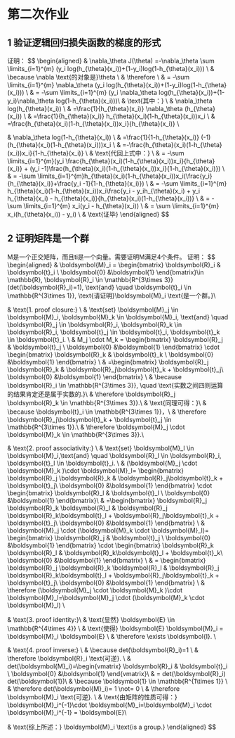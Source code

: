 # 第二次作业

## 1 验证逻辑回归损失函数的梯度的形式

证明：
$$
\begin{aligned}
& \nabla_\theta J(\theta)
 =-\nabla_\theta \sum \limits_{i=1}^{m} (y_i log(h_{\theta}(x_i))+(1-y_i)log(1-h_{\theta}(x_i))) \\
& \because \nabla \text{的对象是}\theta \\
& \therefore \\
& = -\sum \limits_{i=1}^{m} \nabla_\theta (y_i log(h_{\theta}(x_i))+(1-y_i)log(1-h_{\theta}(x_i))) \\
& = -\sum \limits_{i=1}^{m} (y_i \nabla_\theta log(h_{\theta}(x_i))+(1-y_i)\nabla_\theta log(1-h_{\theta}(x_i)))\\
& \text{其中：} \\
& \nabla_\theta log(h_{\theta}(x_i)) \\
& =\frac{1}{h_{\theta}(x_i)} \nabla_\theta (h_{\theta}(x_i)) \\
& =\frac{1}{h_{\theta}(x_i)} h_{\theta}(x_i)(1-h_{\theta}(x_i))x_i \\
& =\frac{h_{\theta}(x_i)(1-h_{\theta}(x_i))x_i}{h_{\theta}(x_i)} \\

& \nabla_\theta log(1-h_{\theta}(x_i)) \\
& =\frac{1}{1-h_{\theta}(x_i)} (-1) (h_{\theta}(x_i)(1-h_{\theta}(x_i)))x_i \\
& =-\frac{h_{\theta}(x_i)(1-h_{\theta}(x_i))x_i}{1-h_{\theta}(x_i)} \\
& \text{代回上式中：} \\
& = -\sum \limits_{i=1}^{m}(y_i \frac{h_{\theta}(x_i)(1-h_{\theta}(x_i))x_i}{h_{\theta}(x_i)} + (y_i -1)\frac{h_{\theta}(x_i)(1-h_{\theta}(x_i))x_i}{1-h_{\theta}(x_i)}) \\
& = -\sum \limits_{i=1}^{m}h_{\theta}(x_i)(1-h_{\theta}(x_i))x_i(\frac{y_i}{h_{\theta}(x_i)}+\frac{y_i -1}{1-h_{\theta}(x_i)}) \\
& = -\sum \limits_{i=1}^{m} h_{\theta}(x_i)(1-h_{\theta}(x_i))x_i\frac{y_i - y_ih_{\theta}(x_i) + y_i h_{\theta}(x_i) - h_{\theta}(x_i)}{h_{\theta}(x_i)(1-h_{\theta}(x_i))} \\
& = -\sum \limits_{i=1}^{m} x_i(y_i - h_{\theta}(x_i)) \\
& = \sum \limits_{i=1}^{m} x_i(h_{\theta}(x_i)) - y_i) \\
& \text{证毕}
\end{aligned}
$$  

## 2 证明矩阵是一个群

M是一个正交矩阵，而且ti是一个向量。需要证明M满足4个条件。
证明：
$$
\begin{aligned}
& \boldsymbol{M}_i = \begin{bmatrix}
\boldsymbol{R}_i & \boldsymbol{t}_i \\
\boldsymbol{0} &\boldsymbol{1}
\end{bmatrix}\in \mathbb{R}, \boldsymbol{R}_i \in \mathbb{R^{3\times 3}}(det(\boldsymbol{R}_i)=1), \text{and} \quad \boldsymbol{t}_i \in \mathbb{R^{3\times 1}}, \text{请证明}\boldsymbol{M}_i \text{是一个群。}\\

& \text{1. proof closure:} \\
& \text{set} \boldsymbol{M}_j \in \boldsymbol{M}_i, \boldsymbol{M}_k \in \boldsymbol{M}_i, \text{and} \quad \boldsymbol{R}_j \in \boldsymbol{R}_i, \boldsymbol{R}_k \in \boldsymbol{R}_i, \boldsymbol{t}_j \in \boldsymbol{t}_i, \boldsymbol{t}_k \in \boldsymbol{t}_i. \\
& M_j \cdot M_k = \begin{bmatrix}
\boldsymbol{R}_j & \boldsymbol{t}_j \\
\boldsymbol{0} &\boldsymbol{1}
\end{bmatrix} \cdot \begin{bmatrix}
\boldsymbol{R}_k & \boldsymbol{t}_k \\
\boldsymbol{0} &\boldsymbol{1}
\end{bmatrix} \\
& =\begin{bmatrix}
\boldsymbol{R}_j \boldsymbol{R}_k & \boldsymbol{R}_j\boldsymbol{t}_k + \boldsymbol{t}_j\\
\boldsymbol{0} &\boldsymbol{1}
\end{bmatrix} \\
& \because \boldsymbol{R}_i \in \mathbb{R^{3\times 3}}, \quad \text{实数之间四则运算的结果肯定还是属于实数的.}\\
& \therefore \boldsymbol{R}_j \boldsymbol{R}_k \in \mathbb{R^{3\times 3}}.\\
& \text{同理可得：}\\
& \because \boldsymbol{t}_i \in \mathbb{R^{3\times 1}}，\\
& \therefore \boldsymbol{R}_j\boldsymbol{t}_k + \boldsymbol{t}_j \in \mathbb{R^{3\times 1}}.\\
& \therefore \boldsymbol{M}_j \cdot \boldsymbol{M}_k \in \mathbb{R^{3\times 3}}.\\

& \text{2. proof associativity:} \\
& \text{set} \boldsymbol{M}_l \in \boldsymbol{M}_i,\text{and} \quad \boldsymbol{R}_l \in \boldsymbol{R}_i, \boldsymbol{t}_l \in \boldsymbol{t}_i. \\
& (\boldsymbol{M}_j \cdot \boldsymbol{M}_k )\cdot \boldsymbol{M}_l= \begin{bmatrix}
\boldsymbol{R}_j \boldsymbol{R}_k & \boldsymbol{R}_j\boldsymbol{t}_k + \boldsymbol{t}_j\\
\boldsymbol{0} &\boldsymbol{1}
\end{bmatrix} \cdot \begin{bmatrix}
\boldsymbol{R}_l & \boldsymbol{t}_l \\
\boldsymbol{0} &\boldsymbol{1}
\end{bmatrix}\\
& =\begin{bmatrix}
\boldsymbol{R}_j \boldsymbol{R}_k \boldsymbol{R}_l & \boldsymbol{R}_j \boldsymbol{R}_k\boldsymbol{t}_l + \boldsymbol{R}_j\boldsymbol{t}_k + \boldsymbol{t}_j\\
\boldsymbol{0} &\boldsymbol{1}
\end{bmatrix} \\
& \boldsymbol{M}_j \cdot (\boldsymbol{M}_k \cdot \boldsymbol{M}_l)= \begin{bmatrix}
\boldsymbol{R}_j & \boldsymbol{t}_j \\
\boldsymbol{0} &\boldsymbol{1}
\end{bmatrix}  \cdot \begin{bmatrix}
\boldsymbol{R}_k \boldsymbol{R}_l & \boldsymbol{R}_k\boldsymbol{t}_l + \boldsymbol{t}_k\\
\boldsymbol{0} &\boldsymbol{1}
\end{bmatrix} \\
& = \begin{bmatrix}
\boldsymbol{R}_j \boldsymbol{R}_k \boldsymbol{R}_l & \boldsymbol{R}_j \boldsymbol{R}_k\boldsymbol{t}_l + \boldsymbol{R}_j\boldsymbol{t}_k + \boldsymbol{t}_j\\
\boldsymbol{0} &\boldsymbol{1}
\end{bmatrix} \\
& \therefore (\boldsymbol{M}_j \cdot \boldsymbol{M}_k )\cdot \boldsymbol{M}_l=\boldsymbol{M}_j \cdot (\boldsymbol{M}_k \cdot \boldsymbol{M}_l) \\

& \text{3. proof identity:}\\
& \text{显然} \boldsymbol{E} \in \mathbb{R^{4\times 4}} \\
& \text{使得} \boldsymbol{E} \boldsymbol{M}_i = \boldsymbol{M}_i \boldsymbol{E} \\
& \therefore \exists \boldsymbol{I}. \\

& \text{4. proof inverse:} \\
& \because det(\boldsymbol{R}_i)=1 \\
& \therefore \boldsymbol{R}_i \text{可逆}. \\
& det(\boldsymbol{M}_i)=\begin{vmatrix}
\boldsymbol{R}_i & \boldsymbol{t}_i \\
\boldsymbol{0} &\boldsymbol{1}
\end{vmatrix}\\
& = det(\boldsymbol{R}_i) det(\boldsymbol{1})\\
& \because \boldsymbol{1} \in \mathbb{R^{1\times 1}} \\
& \therefore det(\boldsymbol{M}_i)= 1 \not= 0 \\
& \therefore \boldsymbol{M}_i \text{可逆}. \\
& \text{由矩阵的性质可得：} \boldsymbol{M}_i^{-1}\cdot \boldsymbol{M}_i=\boldsymbol{M}_i \cdot \boldsymbol{M}_i^{-1} = \boldsymbol{E}\\

& \text{综上所述：} \boldsymbol{M}_i \text{is a group.}
\end{aligned}
$$

